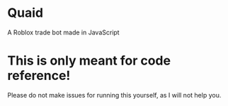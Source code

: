 # Quaid
A Roblox trade bot made in JavaScript

# This is only meant for code reference!
Please do not make issues for running this yourself, as I will not help you.

